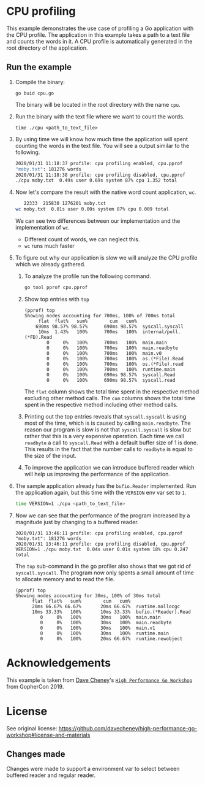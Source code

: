 # CPU profiling
This example demonstrates the use case of profiling a Go application with the CPU profile.
The application in this example takes a path to a text file and counts the words in it. A CPU profile
is automatically generated in the root directory of the application.

## Run the example
1. Compile the binary:
   
   ```
   go buid cpu.go
   ```  
   The binary will be located in the root directory with the name `cpu`.
2. Run the binary with the text file where we want to count the words.

    ```
    time ./cpu <path_to_text_file>
   ```
3. By using time we will know how much time the application will spent counting the words in the text file. You will
    see a output similar to the following.
    
    ```bash
   2020/01/31 11:18:37 profile: cpu profiling enabled, cpu.pprof
   "moby.txt": 181276 words
   2020/01/31 11:18:38 profile: cpu profiling disabled, cpu.pprof
   ./cpu moby.txt  0.49s user 0.69s system 87% cpu 1.352 total
   ```
4. Now let's compare the result with the native word count application, `wc`.
    
    ```bash
       22333  215830 1276201 moby.txt
    wc moby.txt  0.01s user 0.00s system 87% cpu 0.009 total
   ```
    We can see two differences between our implementation and the implementation of `wc`.
    * Different count of words, we can neglect this.
    * `wc` runs much faster
    
5. To figure out why our application is slow we will analyze the CPU profile which we already gathered.

    1. To analyze the profile run the following command.
        ```bash
        go tool pprof cpu.pprof
        ```
    2. Show top entries with `top`
        ```
       (pprof) top
       Showing nodes accounting for 700ms, 100% of 700ms total
             flat  flat%   sum%        cum   cum%
            690ms 98.57% 98.57%      690ms 98.57%  syscall.syscall
             10ms  1.43%   100%      700ms   100%  internal/poll.(*FD).Read
                0     0%   100%      700ms   100%  main.main
                0     0%   100%      700ms   100%  main.readbyte
                0     0%   100%      700ms   100%  main.v0
                0     0%   100%      700ms   100%  os.(*File).Read
                0     0%   100%      700ms   100%  os.(*File).read
                0     0%   100%      700ms   100%  runtime.main
                0     0%   100%      690ms 98.57%  syscall.Read
                0     0%   100%      690ms 98.57%  syscall.read
       ```
       The `flat` column shows the total time spent in the respective method excluding other method calls. 
       The `cum` columns shows the total time spent in the respective method including other method calls.
   3. Printing out the top entries reveals that `syscall.syscall` is using most of the time, which is is caused by calling 
   `main.readbyte`. The reason our program is slow is not that `syscall.syscall` is slow but rather that this is a very
   expensive operation. Each time we call `readbyte` a call to `syscall.Read` with a default buffer size of 1 is done.
   This results in the fact that the number calls to `readbyte` is equal to the size of the input.  
        
   4. To improve the application we can introduce buffered reader which will help us improving the performance of the 
   application.
6. The sample application already has the `bufio.Reader` implemented. Run the application again, but this time with 
    the `VERSION` env var set to `1`.
    ```bash
   time VERSION=1 ./cpu <path_to_text_file>
   ``` 
7. Now we can see that the performance of the program increased by a magnitude just by changing to a buffered reader.
    ```
    2020/01/31 13:46:11 profile: cpu profiling enabled, cpu.pprof
    "moby.txt": 181276 words
    2020/01/31 13:46:11 profile: cpu profiling disabled, cpu.pprof
    VERSION=1 ./cpu moby.txt  0.04s user 0.01s system 18% cpu 0.247 total
   ```
   The `top` sub-command in the go profiler also shows that we got rid of `syscall.syscall`. The program now only spents
   a small amount of time to allocate memory and to read the file.
   ```
   (pprof) top
   Showing nodes accounting for 30ms, 100% of 30ms total
         flat  flat%   sum%        cum   cum%
         20ms 66.67% 66.67%       20ms 66.67%  runtime.mallocgc
         10ms 33.33%   100%       10ms 33.33%  bufio.(*Reader).Read
            0     0%   100%       30ms   100%  main.main
            0     0%   100%       30ms   100%  main.readbyte
            0     0%   100%       30ms   100%  main.v1
            0     0%   100%       30ms   100%  runtime.main
            0     0%   100%       20ms 66.67%  runtime.newobject
   ```
    
# Acknowledgements
This example is taken from [Dave Cheney](https://twitter.com/davecheney)'s 
[`High Performance Go Workshop`](https://dave.cheney.net/high-performance-go-workshop/gophercon-2019.html) 
from GopherCon 2019.

# License
See original license: https://github.com/davecheney/high-performance-go-workshop#license-and-materials

## Changes made
Changes were made to support a environment var to select between buffered reader and regular reader.
